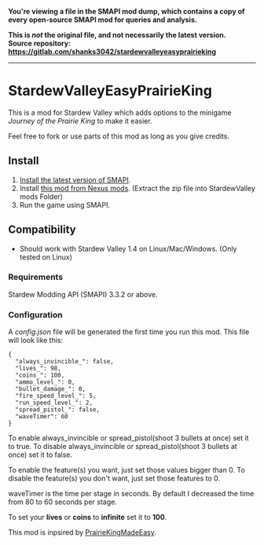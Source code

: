 **You're viewing a file in the SMAPI mod dump, which contains a copy of every open-source SMAPI mod
for queries and analysis.**

**This is _not_ the original file, and not necessarily the latest version.**  
**Source repository: https://gitlab.com/shanks3042/stardewvalleyeasyprairieking**

----

# StardewValleyEasyPrairieKing

This is a mod for Stardew Valley which adds options to the minigame *Journey of the Prairie King* to make it easier.

Feel free to fork or use parts of this mod as long as you give credits.

## Install
1. [Install the latest version of SMAPI](https://smapi.io/).
2. Install [this mod from Nexus mods](https://www.nexusmods.com/stardewvalley/mods/5816). (Extract the zip file into StardewValley mods Folder)
3. Run the game using SMAPI.

## Compatibility
* Should work with Stardew Valley 1.4 on Linux/Mac/Windows. (Only tested on Linux)

### Requirements

Stardew Modding API (SMAPI) 3.3.2 or above.


### Configuration

A *config.json* file will be generated the first time you run this mod. This file will look like this:

```
{
  "always_invincible_": false,
  "lives_": 98,
  "coins_": 100,
  "ammo_level_": 0,
  "bullet_damage_": 0,
  "fire_speed_level_": 5,
  "run_speed_level_": 2,
  "spread_pistol_": false,
  "waveTimer": 60
}
```

To enable always_invincible or spread_pistol(shoot 3 bullets at once) set it to true.
To disable always_invincible or spread_pistol(shoot 3 bullets at once) set it to false.

To enable the feature(s) you want, just set those values bigger than 0.
To disable the feature(s) you don't want, just set those features to 0.

waveTimer is the time per stage in seconds. By default I decreased the time from 80 to 60 seconds per stage.

To set your **lives** or **coins** to **infinite** set it to **100**.

This mod is inpsired by [PrairieKingMadeEasy](https://github.com/mucchan/sv-mod-prairie-king).
